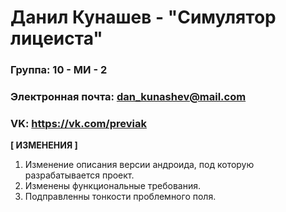 # Данил Кунашев - "Симулятор лицеиста"

### Группа: 10 - МИ - 2
### Электронная почта: dan_kunashev@mail.com
### VK: https://vk.com/previak

**[ ИЗМЕНЕНИЯ ]**
1. Изменение описания версии андроида, под которую разрабатывается проект.
2. Изменены функциональные требования.
3. Подправленны тонкости проблемного поля.
